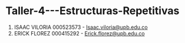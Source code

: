 # Taller-4---Estructuras-Repetitivas
1. ISAAC VILORIA 000523573 - Isaac.viloria@upb.edu.co
2.  ERICK FLOREZ 000415292 - Erick.florez@upb.edu.co 
